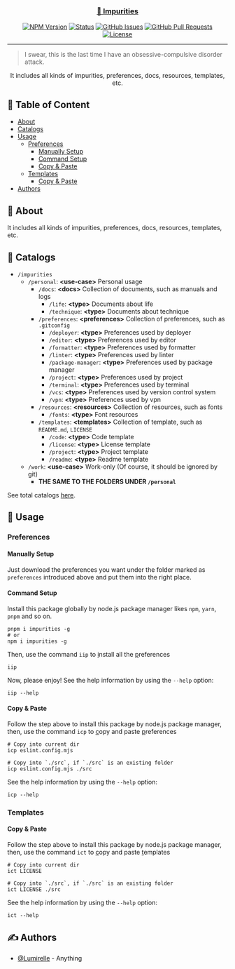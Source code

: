 <h1 align="center">
  <a href="https://github.com/Lumirelle/impurities" rel="noopener">
</h1>

<h3 align="center">🥰 Impurities</h3>

<div align="center">

[![NPM Version](https://img.shields.io/npm/v/impurities)](https://www.npmjs.com/package/impurities)
[![Status](https://img.shields.io/badge/status-active-success.svg)](.)
[![GitHub Issues](https://img.shields.io/github/issues/Lumirelle/impurities.svg)](https://github.com/Lumirelle/impurities/issues)
[![GitHub Pull Requests](https://img.shields.io/github/issues-pr/Lumirelle/impurities.svg)](https://github.com/Lumirelle/impurities/pulls)
[![License](https://img.shields.io/badge/license-MIT-blue.svg)](/LICENSE)

</div>

---

> I swear, this is the last time I have an obsessive-compulsive disorder attack.

<p align="center"> It includes all kinds of impurities, preferences, docs, resources, templates, etc.
    <br>
</p>

## 📝 Table of Content

- [About](#about)
- [Catalogs](#catalogs)
- [Usage](#usage)
  - [Preferences](#preferences)
    - [Manually Setup](#manually_setup)
    - [Command Setup](#command_setup)
    - [Copy & Paste](#copy_paste_preferences)
  - [Templates](#templates)
    - [Copy & Paste](#copy_paste_templates)
- [Authors](#authors)

## 🧐 About <a name="about"></a>

It includes all kinds of impurities, preferences, docs, resources, templates, etc.

## 📑 Catalogs <a name="catalogs"></a>

- `/impurities`
  - `/personal`: **&lt;use-case&gt;** Personal usage
    - `/docs`: **&lt;docs&gt;** Collection of documents, such as manuals and logs
      - `/life`: **&lt;type&gt;** Documents about life
      - `/technique`: **&lt;type&gt;** Documents about technique
    - `/preferences`: **&lt;preferences&gt;** Collection of preferences, such as `.gitconfig`
      - `/deployer`: **&lt;type&gt;** Preferences used by deployer
      - `/editor`: **&lt;type&gt;** Preferences used by editor
      - `/formatter`: **&lt;type&gt;** Preferences used by formatter
      - `/linter`: **&lt;type&gt;** Preferences used by linter
      - `/package-manager`: **&lt;type&gt;** Preferences used by package manager
      - `/project`: **&lt;type&gt;** Preferences used by project
      - `/terminal`: **&lt;type&gt;** Preferences used by terminal
      - `/vcs`: **&lt;type&gt;** Preferences used by version control system
      - `/vpn`: **&lt;type&gt;** Preferences used by vpn
    - `/resources`: **&lt;resources&gt;** Collection of resources, such as fonts
      - `/fonts`: **&lt;type&gt;** Font resources
    - `/templates`: **&lt;templates&gt;** Collection of template, such as `README.md`, `LICENSE`
      - `/code`: **&lt;type&gt;** Code template
      - `/license`: **&lt;type&gt;** License template
      - `/project`: **&lt;type&gt;** Project template
      - `/readme`: **&lt;type&gt;** Readme template
  - `/work`: **&lt;use-case&gt;** Work-only (Of course, it should be ignored by git)
    - **THE SAME TO THE FOLDERS UNDER `/personal`**

See total catalogs [here](CATALOGS.json).

## 🎈 Usage <a name="usage"></a>

### Preferences <a name="preferences"></a>

#### Manually Setup <a name="manually_setup"></a>

Just download the preferences you want under the folder marked as `preferences` introduced above and put them into the right place.

#### Command Setup <a name="command_setup"></a>

Install this package globally by node.js package manager likes `npm`, `yarn`, `pnpm` and so on.

```shell
pnpm i impurities -g
# or
npm i impurities -g
```

Then, use the command `iip` to <u>i</u>nstall all the <u>p</u>references

```shell
iip
```

Now, please enjoy! See the help information by using the `--help` option:

```shell
iip --help
```

#### Copy & Paste <a name="copy_paste_preferences"></a>

Follow the step above to install this package by node.js package manager, then, use the command `icp` to <u>c</u>opy and paste <u>p</u>references

```shell
# Copy into current dir
icp eslint.config.mjs

# Copy into `./src`, if `./src` is an existing folder
icp eslint.config.mjs ./src
```

See the help information by using the `--help` option:

```shell
icp --help
```

### Templates <a name="templates"></a>

#### Copy & Paste <a name="copy_paste_templates"></a>

Follow the step above to install this package by node.js package manager, then, use the command `ict` to <u>c</u>opy and paste <u>t</u>emplates

```shell
# Copy into current dir
ict LICENSE

# Copy into `./src`, if `./src` is an existing folder
ict LICENSE ./src
```

See the help information by using the `--help` option:

```shell
ict --help
```

## ✍️ Authors <a name="authors"></a>

- [@Lumirelle](https://github.com/Lumirelle) - Anything

